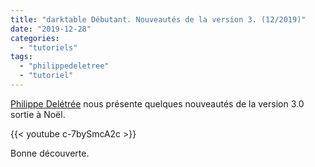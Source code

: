 ```yaml
---
title: "darktable Débutant. Nouveautés de la version 3. (12/2019)"
date: "2019-12-28"
categories: 
  - "tutoriels"
tags: 
  - "philippedeletree"
  - "tutoriel"
---
```


[Philippe Delétrée](https://www.youtube.com/channel/UCyuC63yBPP5vteLZ-l7T8OA) nous présente quelques nouveautés de la version 3.0 sortie à Noël.

{{< youtube c-7bySmcA2c >}}

Bonne découverte.
